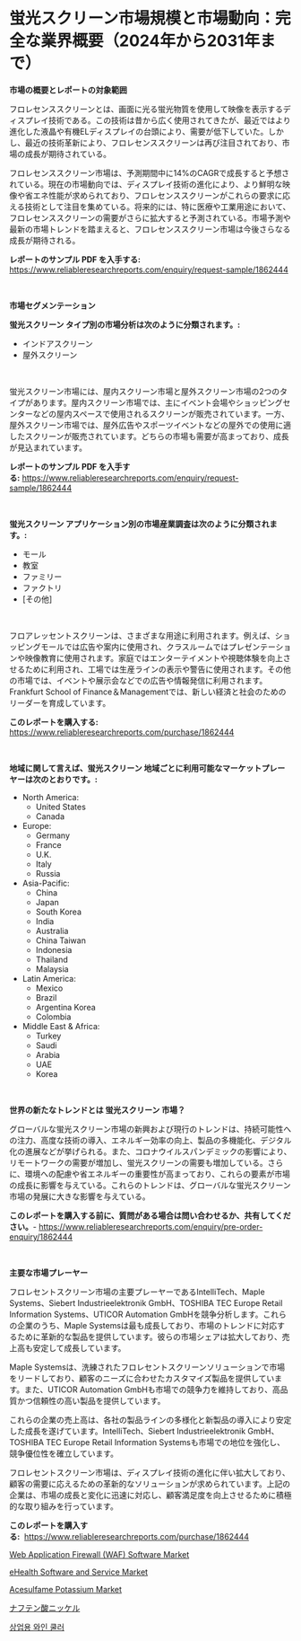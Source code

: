 <p><h1>蛍光スクリーン市場規模と市場動向：完全な業界概要（2024年から2031年まで）</h1></p><p><strong>市場の概要とレポートの対象範囲</strong></p>
<p><p>フロレセンススクリーンとは、画面に光る蛍光物質を使用して映像を表示するディスプレイ技術である。この技術は昔から広く使用されてきたが、最近ではより進化した液晶や有機ELディスプレイの台頭により、需要が低下していた。しかし、最近の技術革新により、フロレセンススクリーンは再び注目されており、市場の成長が期待されている。</p><p>フロレセンススクリーン市場は、予測期間中に14%のCAGRで成長すると予想されている。現在の市場動向では、ディスプレイ技術の進化により、より鮮明な映像や省エネ性能が求められており、フロレセンススクリーンがこれらの要求に応える技術として注目を集めている。将来的には、特に医療や工業用途において、フロレセンススクリーンの需要がさらに拡大すると予測されている。市場予測や最新の市場トレンドを踏まえると、フロレセンススクリーン市場は今後さらなる成長が期待される。</p></p>
<p><strong>レポートのサンプル PDF を入手する:</strong> <a href="https://www.reliableresearchreports.com/enquiry/request-sample/1862444">https://www.reliableresearchreports.com/enquiry/request-sample/1862444</a></p>
<p>&nbsp;</p>
<p><strong>市場セグメンテーション</strong></p>
<p><strong>蛍光スクリーン タイプ別の市場分析は次のように分類されます。:</strong></p>
<p><ul><li>インドアスクリーン</li><li>屋外スクリーン</li></ul></p>
<p>&nbsp;</p>
<p><p>蛍光スクリーン市場には、屋内スクリーン市場と屋外スクリーン市場の2つのタイプがあります。屋内スクリーン市場では、主にイベント会場やショッピングセンターなどの屋内スペースで使用されるスクリーンが販売されています。一方、屋外スクリーン市場では、屋外広告やスポーツイベントなどの屋外での使用に適したスクリーンが販売されています。どちらの市場も需要が高まっており、成長が見込まれています。</p></p>
<p><strong>レポートのサンプル PDF を入手する:</strong>&nbsp;<a href="https://www.reliableresearchreports.com/enquiry/request-sample/1862444">https://www.reliableresearchreports.com/enquiry/request-sample/1862444</a></p>
<p>&nbsp;</p>
<p><strong> 蛍光スクリーン アプリケーション別の市場産業調査は次のように分類されます。:</strong></p>
<p><ul><li>モール</li><li>教室</li><li>ファミリー</li><li>ファクトリ</li><li>[その他]</li></ul></p>
<p>&nbsp;</p>
<p><p>フロアレッセントスクリーンは、さまざまな用途に利用されます。例えば、ショッピングモールでは広告や案内に使用され、クラスルームではプレゼンテーションや映像教育に使用されます。家庭ではエンターテイメントや視聴体験を向上させるために利用され、工場では生産ラインの表示や警告に使用されます。その他の市場では、イベントや展示会などでの広告や情報発信に利用されます。Frankfurt School of Finance＆Managementでは、新しい経済と社会のためのリーダーを育成しています。</p></p>
<p><strong>このレポートを購入する:</strong>&nbsp; <a href="https://www.reliableresearchreports.com/purchase/1862444">https://www.reliableresearchreports.com/purchase/1862444</a></p>
<p>&nbsp;</p>
<p><strong>地域に関して言えば、蛍光スクリーン 地域ごとに利用可能なマーケットプレーヤーは次のとおりです。:</strong></p>
<p><ul>
    <li>
        North America:
        <ul>
            <li>United States</li>
            <li>Canada</li>
        </ul>
    </li>
    <li>
        Europe:
        <ul>
            <li>Germany</li>
            <li>France</li>
            <li>U.K.</li>
            <li>Italy</li>
            <li>Russia</li>
        </ul>
    </li>
    <li>
        Asia-Pacific:
        <ul>
            <li>China</li>
            <li>Japan</li>
            <li>South Korea</li>
            <li>India</li>
            <li>Australia</li>
            <li>China Taiwan</li>
            <li>Indonesia</li>
            <li>Thailand</li>
            <li>Malaysia</li>
        </ul>
    </li>
    <li>
        Latin America:
        <ul>
            <li>Mexico</li>
            <li>Brazil</li>
            <li>Argentina Korea</li>
            <li>Colombia</li>
        </ul>
    </li>
    <li>
        Middle East & Africa:
        <ul>
            <li>Turkey</li>
            <li>Saudi</li>
            <li>Arabia</li>
            <li>UAE</li>
            <li>Korea</li>
        </ul>
    </li>
    </ul></p>
<p>&nbsp;</p>
<p><strong>世界の新たなトレンドとは 蛍光スクリーン 市場？</strong></p>
<p><p>グローバルな蛍光スクリーン市場の新興および現行のトレンドは、持続可能性への注力、高度な技術の導入、エネルギー効率の向上、製品の多機能化、デジタル化の進展などが挙げられる。また、コロナウイルスパンデミックの影響により、リモートワークの需要が増加し、蛍光スクリーンの需要も増加している。さらに、環境への配慮や省エネルギーの重要性が高まっており、これらの要素が市場の成長に影響を与えている。これらのトレンドは、グローバルな蛍光スクリーン市場の発展に大きな影響を与えている。</p></p>
<p><strong>このレポートを購入する前に、質問がある場合は問い合わせるか、共有してください。</strong>- <a href="https://www.reliableresearchreports.com/enquiry/pre-order-enquiry/1862444">https://www.reliableresearchreports.com/enquiry/pre-order-enquiry/1862444</a></p>
<p>&nbsp;</p>
<p><strong>主要な市場プレーヤー</strong></p>
<p><p>フロレセントスクリーン市場の主要プレーヤーであるIntelliTech、Maple Systems、Siebert Industrieelektronik GmbH、TOSHIBA TEC Europe Retail Information Systems、UTICOR Automation GmbHを競争分析します。これらの企業のうち、Maple Systemsは最も成長しており、市場のトレンドに対応するために革新的な製品を提供しています。彼らの市場シェアは拡大しており、売上高も安定して成長しています。</p><p>Maple Systemsは、洗練されたフロレセントスクリーンソリューションで市場をリードしており、顧客のニーズに合わせたカスタマイズ製品を提供しています。また、UTICOR Automation GmbHも市場での競争力を維持しており、高品質かつ信頼性の高い製品を提供しています。</p><p>これらの企業の売上高は、各社の製品ラインの多様化と新製品の導入により安定した成長を遂げています。IntelliTech、Siebert Industrieelektronik GmbH、TOSHIBA TEC Europe Retail Information Systemsも市場での地位を強化し、競争優位性を確立しています。</p><p>フロレセントスクリーン市場は、ディスプレイ技術の進化に伴い拡大しており、顧客の需要に応えるための革新的なソリューションが求められています。上記の企業は、市場の成長と変化に迅速に対応し、顧客満足度を向上させるために積極的な取り組みを行っています。</p></p>
<p><strong>このレポートを購入する:</strong>&nbsp;&nbsp;<a href="https://www.reliableresearchreports.com/purchase/1862444">https://www.reliableresearchreports.com/purchase/1862444</a></p>
<p><p><a href="https://unruly-ladybug-44b.notion.site/Web-Application-Firewall-WAF-Software-Market-Size-Share-Trends-Analysis-Report-By-Application--8cff013e443b4a1b94b6738210c6c193">Web Application Firewall (WAF) Software Market</a></p><p><a href="https://issuu.com/reportprime-2/docs/ehealth-software-and-service-market-size-2030.pptx">eHealth Software and Service Market</a></p><p><a href="https://github.com/JameTravis/Market-Research-Report-List-4/blob/main/acesulfame-potassium-market.md">Acesulfame Potassium Market</a></p><p><a href="https://medium.com/@demarcuskuhlman/%E3%83%8B%E3%83%83%E3%82%B1%E3%83%AB%E3%83%8A%E3%83%95%E3%83%86%E3%83%B3%E9%85%B8%E3%82%A8%E3%82%B9%E3%83%86%E3%83%AB%E5%B8%82%E5%A0%B4%E3%81%AE%E3%83%88%E3%83%AC%E3%83%B3%E3%83%89%E3%81%A8%E5%B8%82%E5%A0%B4%E5%88%86%E6%9E%90%E3%81%AF-2024%E5%B9%B4%E3%81%8B%E3%82%892031%E5%B9%B4%E3%81%BE%E3%81%A7%E3%81%AE%E6%9C%9F%E9%96%93%E3%81%AB%E4%BA%88%E6%B8%AC%E3%81%95%E3%82%8C%E3%81%A6%E3%81%84%E3%81%BE%E3%81%99-646e3a668617">ナフテン酸ニッケル</a></p><p><a href="https://github.com/laholand/Market-Research-Report-List-2/blob/main/2764220191624.md">상업용 와인 쿨러</a></p></p>